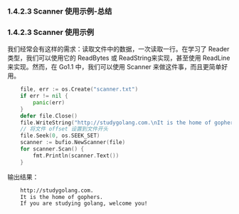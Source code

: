 ### 1.4.2.3 Scanner 使用示例-总结

### 1.4.2.3 Scanner 使用示例

我们经常会有这样的需求：读取文件中的数据，一次读取一行。在学习了 Reader 类型，我们可以使用它的 ReadBytes 或 ReadString来实现，甚至使用 ReadLine 来实现。然而，在 Go1.1 中，我们可以使用 Scanner 来做这件事，而且更简单好用。

```go
    file, err := os.Create("scanner.txt")
    if err != nil {
        panic(err)
    }
    defer file.Close()
    file.WriteString("http://studygolang.com.\nIt is the home of gophers.\nIf you are studying golang, welcome you!")
    // 将文件 offset 设置到文件开头
    file.Seek(0, os.SEEK_SET)
    scanner := bufio.NewScanner(file)
    for scanner.Scan() {
        fmt.Println(scanner.Text())
    }
```

输出结果：

```bash
    http://studygolang.com.
    It is the home of gophers.
    If you are studying golang, welcome you!
```
